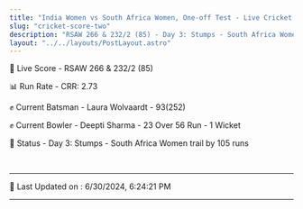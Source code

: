 ```yaml
---
title: "India Women vs South Africa Women, One-off Test - Live Cricket Score"
slug: "cricket-score-two"
description: "RSAW 266 & 232/2 (85) - Day 3: Stumps - South Africa Women trail by 105 runs."
layout: "../../layouts/PostLayout.astro"
---
```


🔴 Live Score - RSAW 266 & 232/2 (85)  

📊 Run Rate - CRR: 2.73  

✊ Current Batsman - Laura Wolvaardt - 93(252)  

✊ Current Bowler - Deepti Sharma - 23 Over 56 Run - 1 Wicket  

📑 Status - Day 3: Stumps - South Africa Women trail by 105 runs

<br />

***

📝 Last Updated on : 6/30/2024, 6:24:21 PM

***

